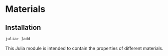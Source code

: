 # Materials

## Installation

```julia
julia> ]add 
```

This Julia module is intended to contain the properties of different materials.
